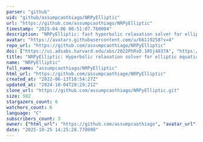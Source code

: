 ```yaml
---
parser: "github"
uid: "github/assumpcaothiago/NRPyElliptic"
url: "https://github.com/assumpcaothiago/NRPyElliptic"
timestamp: "2025-04-06 00:51:07.760004"
description: "NRPyElliptic: fast hyperbolic relaxation solver for elliptic equations"
avatar: "https://avatars.githubusercontent.com/u/66119258?v=4"
repo_url: "https://github.com/assumpcaothiago/NRPyElliptic"
doi: ["https://ui.adsabs.harvard.edu/abs/2022PhRvD.105j4037A", "https://ui.adsabs.harvard.edu/abs/2025ascl.soft03036A/abstract"]
title: "NRPyElliptic: Hyperbolic relaxation solver for elliptic equations"
name: "NRPyElliptic"
full_name: "assumpcaothiago/NRPyElliptic"
html_url: "https://github.com/assumpcaothiago/NRPyElliptic"
created_at: "2022-06-13T18:54:27Z"
updated_at: "2024-10-04T20:29:21Z"
clone_url: "https://github.com/assumpcaothiago/NRPyElliptic.git"
size: 582
stargazers_count: 6
watchers_count: 6
language: "C"
subscribers_count: 3
owner: {"html_url": "https://github.com/assumpcaothiago", "avatar_url": "https://avatars.githubusercontent.com/u/66119258?v=4", "login": "assumpcaothiago", "type": "User"}
date: "2025-10-25 14:25:28.770998"
---
```

